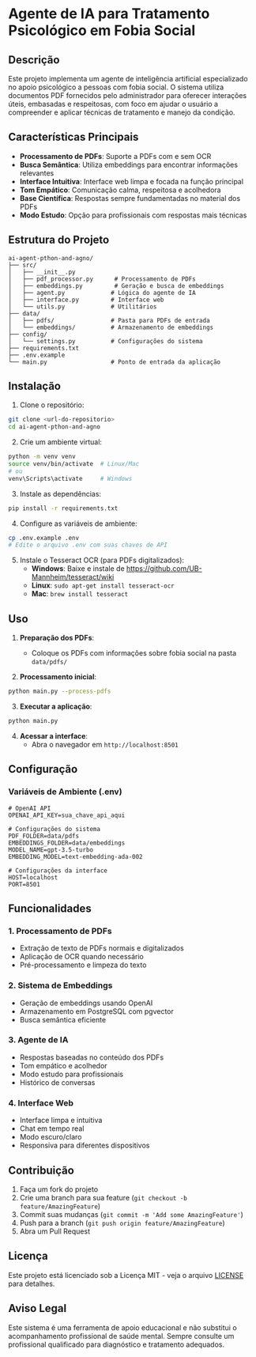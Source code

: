 # Agente de IA para Tratamento Psicológico em Fobia Social

## Descrição

Este projeto implementa um agente de inteligência artificial especializado no apoio psicológico a pessoas com fobia social. O sistema utiliza documentos PDF fornecidos pelo administrador para oferecer interações úteis, embasadas e respeitosas, com foco em ajudar o usuário a compreender e aplicar técnicas de tratamento e manejo da condição.

## Características Principais

- **Processamento de PDFs**: Suporte a PDFs com e sem OCR
- **Busca Semântica**: Utiliza embeddings para encontrar informações relevantes
- **Interface Intuitiva**: Interface web limpa e focada na função principal
- **Tom Empático**: Comunicação calma, respeitosa e acolhedora
- **Base Científica**: Respostas sempre fundamentadas no material dos PDFs
- **Modo Estudo**: Opção para profissionais com respostas mais técnicas

## Estrutura do Projeto

```
ai-agent-pthon-and-agno/
├── src/
│   ├── __init__.py
│   ├── pdf_processor.py      # Processamento de PDFs
│   ├── embeddings.py         # Geração e busca de embeddings
│   ├── agent.py             # Lógica do agente de IA
│   ├── interface.py         # Interface web
│   └── utils.py             # Utilitários
├── data/
│   ├── pdfs/                # Pasta para PDFs de entrada
│   └── embeddings/          # Armazenamento de embeddings
├── config/
│   └── settings.py          # Configurações do sistema
├── requirements.txt
├── .env.example
└── main.py                  # Ponto de entrada da aplicação
```

## Instalação

1. Clone o repositório:
```bash
git clone <url-do-repositorio>
cd ai-agent-pthon-and-agno
```

2. Crie um ambiente virtual:
```bash
python -m venv venv
source venv/bin/activate  # Linux/Mac
# ou
venv\Scripts\activate     # Windows
```

3. Instale as dependências:
```bash
pip install -r requirements.txt
```

4. Configure as variáveis de ambiente:
```bash
cp .env.example .env
# Edite o arquivo .env com suas chaves de API
```

5. Instale o Tesseract OCR (para PDFs digitalizados):
   - **Windows**: Baixe e instale de https://github.com/UB-Mannheim/tesseract/wiki
   - **Linux**: `sudo apt-get install tesseract-ocr`
   - **Mac**: `brew install tesseract`

## Uso

1. **Preparação dos PDFs**:
   - Coloque os PDFs com informações sobre fobia social na pasta `data/pdfs/`

2. **Processamento inicial**:
```bash
python main.py --process-pdfs
```

3. **Executar a aplicação**:
```bash
python main.py
```

4. **Acessar a interface**:
   - Abra o navegador em `http://localhost:8501`

## Configuração

### Variáveis de Ambiente (.env)

```env
# OpenAI API
OPENAI_API_KEY=sua_chave_api_aqui

# Configurações do sistema
PDF_FOLDER=data/pdfs
EMBEDDINGS_FOLDER=data/embeddings
MODEL_NAME=gpt-3.5-turbo
EMBEDDING_MODEL=text-embedding-ada-002

# Configurações da interface
HOST=localhost
PORT=8501
```

## Funcionalidades

### 1. Processamento de PDFs
- Extração de texto de PDFs normais e digitalizados
- Aplicação de OCR quando necessário
- Pré-processamento e limpeza do texto

### 2. Sistema de Embeddings
- Geração de embeddings usando OpenAI
- Armazenamento em PostgreSQL com pgvector
- Busca semântica eficiente

### 3. Agente de IA
- Respostas baseadas no conteúdo dos PDFs
- Tom empático e acolhedor
- Modo estudo para profissionais
- Histórico de conversas

### 4. Interface Web
- Interface limpa e intuitiva
- Chat em tempo real
- Modo escuro/claro
- Responsiva para diferentes dispositivos

## Contribuição

1. Faça um fork do projeto
2. Crie uma branch para sua feature (`git checkout -b feature/AmazingFeature`)
3. Commit suas mudanças (`git commit -m 'Add some AmazingFeature'`)
4. Push para a branch (`git push origin feature/AmazingFeature`)
5. Abra um Pull Request

## Licença

Este projeto está licenciado sob a Licença MIT - veja o arquivo [LICENSE](LICENSE) para detalhes.

## Aviso Legal

Este sistema é uma ferramenta de apoio educacional e não substitui o acompanhamento profissional de saúde mental. Sempre consulte um profissional qualificado para diagnóstico e tratamento adequados.
